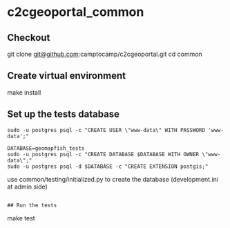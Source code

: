 # c2cgeoportal_common

## Checkout

git clone git@github.com:camptocamp/c2cgeoportal.git
cd common

## Create virtual environment

make install

## Set up the tests database

```
sudo -u postgres psql -c "CREATE USER \"www-data\" WITH PASSWORD 'www-data';"

DATABASE=geomapfish_tests
sudo -u postgres psql -c "CREATE DATABASE $DATABASE WITH OWNER \"www-data\";"
sudo -u postgres psql -d $DATABASE -c "CREATE EXTENSION postgis;"

```
use common/testing/initialized.py to create the database (development.ini at admin side)

```

## Run the tests

```
make test
```
